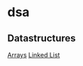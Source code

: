# dsa

## Datastructures

[Arrays](./datasctructures/array/)
[Linked List](./datasctructures/linked_list/)
